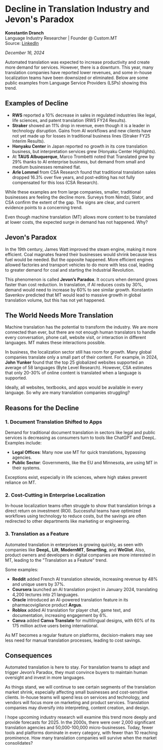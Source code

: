 # Decline in Translation Industry and Jevon's Paradox  
**Konstantin Dranch**  
Language Industry Researcher | Founder @ Custom.MT  
Source: [LinkedIn](https://www.linkedin.com/pulse/declining-translation-jevons-paradox-konstantin-dranch-oohye/)

*December 16, 2024*

Automated translation was expected to increase productivity and create more demand for services. However, there is a downturn. This year, many translation companies have reported lower revenues, and some in-house localization teams have been downsized or eliminated. Below are some public examples from Language Service Providers (LSPs) showing this trend.

## Examples of Decline

- **RWS** reported a 10% decrease in sales in regulated industries like legal, life sciences, and patent translation (RWS FY24 Results).
- **Straker** showed an 11% drop in revenue, even though it is a leader in technology disruption. Gains from AI workflows and new clients have not yet made up for losses in traditional business lines (Straker FY25 Interim Results).
- **Honyaku Center** in Japan reported no growth in its core translation business, but interpretation services grew (Honyaku Center Highlights).
- At **TAUS Albuquerque**, Marco Trombetti noted that Translated grew by 29% thanks to AI enterprise business, but demand from small and medium businesses remained flat.
- **Arle Lommel** from CSA Research found that traditional translation sales dropped 16.3% over five years, and post-editing has not fully compensated for this loss (CSA Research).

While these examples are from large companies, smaller, traditional businesses are feeling the decline more. Surveys from Nimdzi, Slator, and CSA confirm the extent of the gap. The signs are clear, and current evidence points to a concerning trend.

Even though machine translation (MT) allows more content to be translated at lower costs, the expected surge in demand has not happened. Why?

## Jevon's Paradox

In the 19th century, James Watt improved the steam engine, making it more efficient. Coal magnates feared their businesses would shrink because less fuel would be needed. But the opposite happened. More efficient engines allowed factories and transport vehicles to do more with less coal, leading to greater demand for coal and starting the Industrial Revolution.

This phenomenon is called **Jevon’s Paradox**. It occurs when demand grows faster than cost reduction. In translation, if AI reduces costs by 30%, demand would need to increase by 60% to see similar growth. Konstantin Savenkov predicted that MT would lead to massive growth in global translation volume, but this has not yet happened.

## The World Needs More Translation

Machine translation has the potential to transform the industry. We are more connected than ever, but there are not enough human translators to handle every conversation, phone call, website visit, or interaction in different languages. MT makes these interactions possible.

In business, the localization sector still has room for growth. Many global companies translate only a small part of their content. For example, in 2024, **John Yunker** found that the top 25 globalized websites supported an average of 58 languages (Byte Level Research). However, CSA estimates that only 20-30% of online content is translated when a language is supported.

Ideally, all websites, textbooks, and apps would be available in every language. So why are many translation companies struggling?

## Reasons for the Decline

### 1. Document Translation Shifted to Apps

Demand for traditional document translation in sectors like legal and public services is decreasing as consumers turn to tools like ChatGPT and DeepL. Examples include:

- **Legal Offices**: Many now use MT for quick translations, bypassing agencies.
- **Public Sector**: Governments, like the EU and Minnesota, are using MT in their systems.

Exceptions exist, especially in life sciences, where high stakes prevent reliance on MT.

### 2. Cost-Cutting in Enterprise Localization

In-house localization teams often struggle to show that translation brings a direct return on investment (ROI). Successful teams have optimized workflows using technology to reduce costs, but the savings are often redirected to other departments like marketing or engineering.

### 3. Translation as a Feature

Automated translation in enterprises is growing quickly, as seen with companies like **DeepL**, **Lilt**, **ModernMT**, **Smartling**, and **WeGlot**. Also, product owners and developers in digital companies are more interested in MT, leading to the "Translation as a Feature" trend.

Some examples:

- **Reddit** added French AI translation sitewide, increasing revenue by 48% and unique users by 37%.
- **Coursera** launched an AI translation project in January 2024, translating 4,200 lectures into 21 languages.
- **Oracle** introduced an AI-powered translation feature in its pharmacovigilance product **Argus**.
- **Roblox** added AI translation for player chat, game text, and documentation, increasing engagement by 6%.
- **Canva** added **Canva Translate** for multilingual designs, with 60% of its 175 million active users being international.

As MT becomes a regular feature on platforms, decision-makers may see less need for manual translation processes, leading to cost savings.

## Consequences

Automated translation is here to stay. For translation teams to adapt and trigger Jevon’s Paradox, they must convince buyers to maintain human oversight and invest in more languages.

As things stand, we will continue to see certain segments of the translation market shrink, especially affecting small businesses and cost-sensitive clients. In-house teams will spend less on services and technology, and vendors will focus more on marketing and product services. Translation companies may diversify into interpreting, content creation, and design.

I hope upcoming industry research will examine this trend more deeply and provide forecasts for 2025. In the 2000s, there were over 2,000 significant translation agencies and 50,000-100,000 micro-businesses. Today, fewer tools and platforms dominate in every category, with fewer than 10 reaching prominence. How many translation companies will survive when the market consolidates?
